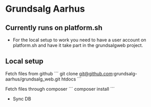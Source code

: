 # Grundsalg Aarhus

## Currently runs on platform.sh
- For the local setup to work you need to have a user account on platform.sh and have it take part in the grundsalgweb project.

## Local setup
Fetch files from github
´´´
git clone git@github.com:grundsalg-aarhus/grundsalg_web.git htdocs
´´´

Fetch files through composer
´´´
composer install
´´´


- Sync DB
